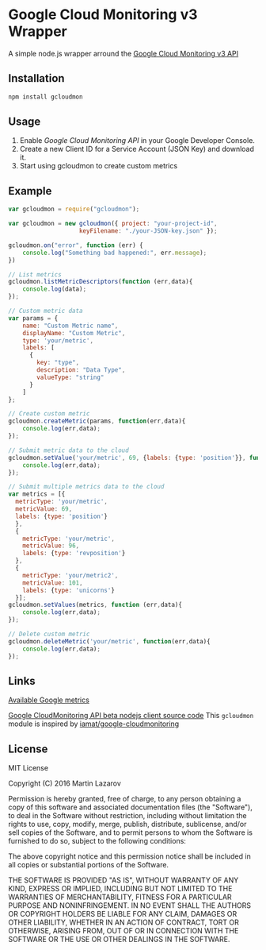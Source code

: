 # Google Cloud Monitoring v3 Wrapper

A simple node.js wrapper arround the [Google Cloud Monitoring v3 API](https://cloud.google.com/monitoring/api/)

## Installation

```bash
npm install gcloudmon
```

## Usage

1. Enable *Google Cloud Monitoring API* in your Google Developer Console.
2. Create a new Client ID for a Service Account (JSON Key) and download it.
3. Start using gcloudmon to create custom metrics

## Example

```javascript
var gcloudmon = require("gcloudmon");

var gcloudmon = new gcloudmon({ project: "your-project-id",
                    keyFilename: "./your-JSON-key.json" });

gcloudmon.on("error", function (err) {
    console.log("Something bad happened:", err.message);
})

// List metrics
gcloudmon.listMetricDescriptors(function (err,data){
    console.log(data);
});

// Custom metric data
var params = {
    name: "Custom Metric name",
    displayName: "Custom Metric",
    type: 'your/metric',
    labels: [
      {
        key: "type",
        description: "Data Type",
        valueType: "string"
      }
    ]
};

// Create custom metric
gcloudmon.createMetric(params, function(err,data){
    console.log(err,data);
});

// Submit metric data to the cloud
gcloudmon.setValue('your/metric', 69, {labels: {type: 'position'}}, function (err,data){
    console.log(err,data);
});

// Submit multiple metrics data to the cloud
var metrics = [{
  metricType: 'your/metric',
  metricValue: 69,
  labels: {type: 'position'}
  },
  {
    metricType: 'your/metric',
    metricValue: 96,
    labels: {type: 'revposition'}
  },
  {
    metricType: 'your/metric2',
    metricValue: 101,
    labels: {type: 'unicorns'}
  }];
gcloudmon.setValues(metrics, function (err,data){
    console.log(err,data);
});

// Delete custom metric
gcloudmon.deleteMetric('your/metric', function(err,data){
    console.log(err,data);
});

```


## Links

[Available Google metrics](https://cloud.google.com/monitoring/api/metrics)

[Google CloudMonitoring API beta nodejs client source code](https://github.com/google/google-api-nodejs-client/blob/master/apis/monitoring/v3.js)
This `gcloudmon` module is inspired by [iamat/google-cloudmonitoring](https://github.com/iamat/google-cloudmonitoring/)


## License

MIT License

Copyright (C) 2016 Martin Lazarov

Permission is hereby granted, free of charge, to any person obtaining a copy of this software and associated documentation files (the "Software"), to deal in the Software without restriction, including without limitation the rights to use, copy, modify, merge, publish, distribute, sublicense, and/or sell copies of the Software, and to permit persons to whom the Software is furnished to do so, subject to the following conditions:

The above copyright notice and this permission notice shall be included in all copies or substantial portions of the Software.

THE SOFTWARE IS PROVIDED "AS IS", WITHOUT WARRANTY OF ANY KIND, EXPRESS OR IMPLIED, INCLUDING BUT NOT LIMITED TO THE WARRANTIES OF MERCHANTABILITY, FITNESS FOR A PARTICULAR PURPOSE AND NONINFRINGEMENT. IN NO EVENT SHALL THE AUTHORS OR COPYRIGHT HOLDERS BE LIABLE FOR ANY CLAIM, DAMAGES OR OTHER LIABILITY, WHETHER IN AN ACTION OF CONTRACT, TORT OR OTHERWISE, ARISING FROM, OUT OF OR IN CONNECTION WITH THE SOFTWARE OR THE USE OR OTHER DEALINGS IN THE SOFTWARE.

